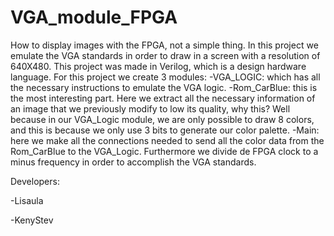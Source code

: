 # VGA_module_FPGA

How to display images with the FPGA, not a simple thing. In this project we emulate the VGA standards in order to draw in a screen 
with a resolution of 640X480. This project was made in Verilog, which is a design hardware language. For this project we create 3 modules:
-VGA_LOGIC: which has all the necessary instructions to emulate the VGA logic.
-Rom_CarBlue: this is the most interesting part. Here we extract all the necessary information of an image that we previously modify to low its quality, why this? Well because in our VGA_Logic module, we are only possible to draw 8 colors, and this is because we only use 3 bits to generate our color palette.
-Main: here we make all the connections needed to send all the color data from the Rom_CarBlue to the VGA_Logic. Furthermore we divide de FPGA clock to a minus frequency in order to accomplish the VGA standards.

Developers:

-Lisaula

-KenyStev
